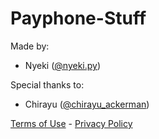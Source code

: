 # Payphone-Stuff

Made by:
- Nyeki ([@nyeki.py](https://discord.com/users/777338793803513886))

Special thanks to:
- Chirayu ([@chirayu_ackerman](https://discord.com/users/829609704602206228))

[Terms of Use](/terms) - [Privacy Policy](/privacy)
